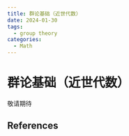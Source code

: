 ```yaml
---
title: 群论基础（近世代数）
date: 2024-01-30
tags: 
  - group theory
categories: 
  - Math
---
```


# 群论基础（近世代数）

敬请期待

<!-- more -->

## References

